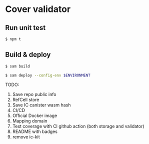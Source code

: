 # Cover validator

## Run unit test

```bash
$ npm t
```

## Build & deploy

```bash
$ sam build

$ sam deploy --config-env $ENVIRONMENT
```

TODO:

1. Save repo public info
2. RefCell store
3. Save IC canister wasm hash
4. CI/CD
5. Official Docker image
6. Mapping domain
7. Test coverage with CI github action (both storage and validator)
8. README with badges
9. remove ic-kit
